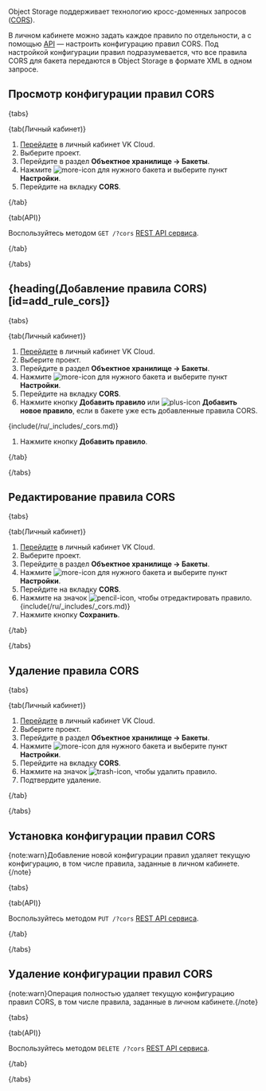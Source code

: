 Object Storage поддерживает технологию кросс-доменных запросов ([CORS](/ru/storage/s3/reference#cors)). 

В личном кабинете можно задать каждое правило по отдельности, а с помощью [API](/ru/tools-for-using-services/api/api-spec/s3-rest-api/cors-api) — настроить конфигурацию правил CORS. Под настройкой конфигурации правил подразумевается, что все правила CORS для бакета передаются в Object Storage в формате XML в одном запросе.

## Просмотр конфигурации правил CORS

{tabs}

{tab(Личный кабинет)}

1. [Перейдите](https://msk.cloud.vk.com/app) в личный кабинет VK Cloud.
1. Выберите проект.
1. Перейдите в раздел **Объектное хранилище → Бакеты**.
1. Нажмите ![more-icon](/ru/assets/more-icon.svg "inline") для нужного бакета и выберите пункт **Настройки**.
1. Перейдите на вкладку **CORS**.

{/tab}

{tab(API)}

Воспользуйтесь методом `GET /?cors` [REST API сервиса](/ru/tools-for-using-services/api/api-spec/s3-rest-api/cors-api#get_bucket_cors).

{/tab}

{/tabs}

## {heading(Добавление правила CORS)[id=add_rule_cors]}

{tabs}

{tab(Личный кабинет)}

1. [Перейдите](https://msk.cloud.vk.com/app) в личный кабинет VK Cloud.
1. Выберите проект.
1. Перейдите в раздел **Объектное хранилище → Бакеты**.
1. Нажмите ![more-icon](/ru/assets/more-icon.svg "inline") для нужного бакета и выберите пункт **Настройки**.
1. Перейдите на вкладку **CORS**.
1. Нажмите кнопку **Добавить правило** или ![plus-icon](/ru/assets/plus-icon.svg "inline") **Добавить новое правило**, если в бакете уже есть добавленные правила CORS.

{include(/ru/_includes/_cors.md)}

1. Нажмите кнопку **Добавить правило**.

{/tab}

{/tabs}

## Редактирование правила CORS

{tabs}

{tab(Личный кабинет)}

1. [Перейдите](https://msk.cloud.vk.com/app) в личный кабинет VK Cloud.
1. Выберите проект.
1. Перейдите в раздел **Объектное хранилище → Бакеты**.
1. Нажмите ![more-icon](/ru/assets/more-icon.svg "inline") для нужного бакета и выберите пункт **Настройки**.
1. Перейдите на вкладку **CORS**.
1. Нажмите на значок ![pencil-icon](/ru/assets/pencil-icon.svg "inline"), чтобы отредактировать правило.
{include(/ru/_includes/_cors.md)}
1. Нажмите кнопку **Сохранить**.

{/tab}

{/tabs}

## Удаление правила CORS

{tabs}

{tab(Личный кабинет)}

1. [Перейдите](https://msk.cloud.vk.com/app) в личный кабинет VK Cloud.
1. Выберите проект.
1. Перейдите в раздел **Объектное хранилище → Бакеты**.
1. Нажмите ![more-icon](/ru/assets/more-icon.svg "inline") для нужного бакета и выберите пункт **Настройки**.
1. Перейдите на вкладку **CORS**.
1. Нажмите на значок ![trash-icon](/ru/assets/trash-icon.svg "inline"), чтобы удалить правило.
1. Подтвердите удаление.

{/tab}

{/tabs}

## Установка конфигурации правил CORS

{note:warn}Добавление новой конфигурации правил удаляет текущую конфигурацию, в том числе правила, заданные в личном кабинете.{/note}

{tabs}

{tab(API)}

Воспользуйтесь методом `PUT /?cors` [REST API сервиса](/ru/tools-for-using-services/api/api-spec/s3-rest-api/cors-api#set_bucket_cors).

{/tab}

{/tabs}

## Удаление конфигурации правил CORS

{note:warn}Операция полностью удаляет текущую конфигурацию правил CORS, в том числе правила, заданные в личном кабинете.{/note}

{tabs}

{tab(API)}

Воспользуйтесь методом `DELETE /?cors` [REST API сервиса](/ru/tools-for-using-services/api/api-spec/s3-rest-api/cors-api#delete_bucket_cors).

{/tab}

{/tabs}

